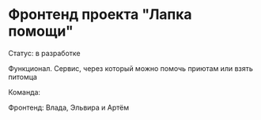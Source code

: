 # Фронтенд проекта "Лапка помощи"

Статус: в разработке

Функционал. Сервис, через который можно помочь приютам или взять питомца

Команда:

Фронтенд: Влада, Эльвира и Артём
